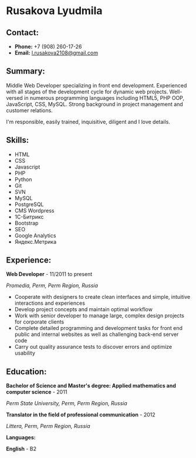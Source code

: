 # Rusakova Lyudmila #
## Contact: ##
* **Phone:** +7 (908) 260-17-26
* **Email:** l.rusakova2108@gmail.com


## Summary: ##

Middle Web Developer specializing in front end development. Experienced with all stages of the development cycle for dynamic web projects. Well-versed in numerous programming languages including HTML5, PHP OOP, JavaScript, CSS, MySQL. Strong background in project management and customer relations.

I'm responsible, easily trained, inquisitive, diligent and I love details.


## Skills: ##
* HTML
* CSS
* Javascript
* PHP
* Python
* Git
* SVN
* MySQL
* PostgreSQL
* CMS Wordpress
* 1С-Битрикс
* Bootstrap
* SEO
* Google Analytics
* Яндекс.Метрика


## Experience: ##

**Web Developer** - 11/2011 to present

*Promedia, Perm, Perm Region, Russia*
* Cooperate with designers to create clean interfaces and simple, intuitive interactions and experiences
* Develop project concepts and maintain optimal workflow
* Work with senior developer to manage large, complex design projects for corporate clients
* Complete detailed programming and development tasks for front end public and internal websites as well as challenging back-end server code
* Carry out quality assurance tests to discover errors and optimize usability


## Education: ##

**Bachelor of Science and Master's degree: Applied mathematics and computer science** - 2011

*Perm State University, Perm, Perm Region, Russia*


**Translator in the field of professional communication** - 2012

*Littera, Perm, Perm Region, Russia*


**Languages:**

**English** - B2
